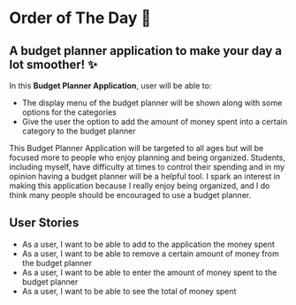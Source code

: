 # Order of The Day :seedling:

## A budget planner application to make your day a lot smoother! :sparkles:

In this **Budget Planner Application**, user will be able to:
- The display menu of the budget planner will be shown along with some options for the categories
- Give the user the option to add the amount of money spent into a certain category to the budget planner

This Budget Planner Application will be targeted to all ages but will be focused 
more to people who enjoy planning and being organized. Students, including myself,
have difficulty at times to control their spending and in my opinion having a budget planner
will be a helpful tool. I spark an interest in making this application because I really enjoy 
being organized, and I do think many people should be encouraged to use a budget planner.

## User Stories 
- As a user, I want to be able to add to the application the money spent
- As a user, I want to be able to remove a certain amount of money from the budget planner
- As a user, I want to be able to enter the amount of money spent to the budget planner
- As a user, I want to be able to see the total of money spent 